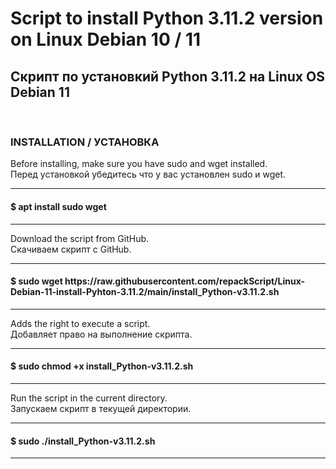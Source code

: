 # Script to install Python 3.11.2 version on Linux Debian 10 / 11
<h2>Скрипт по установкий Python 3.11.2 на Linux OS Debian 11</h2><br>


<p><b><h3>INSTALLATION / УСТАНОВКА</h3></b></p>
Before installing, make sure you have sudo and wget installed.<br>
Перед установкой убедитесь что у вас установлен  sudo и wget.
<hr>
<h4>$ apt install sudo wget</h4>
<hr>

Download the script from GitHub.<br>
Скачиваем скрипт с GitHub.
<hr>
<h4>$ sudo wget https://raw.githubusercontent.com/repackScript/Linux-Debian-11-install-Pyhton-3.11.2/main/install_Python-v3.11.2.sh</h4>
<hr>

Adds the right to execute a script.<br>
Добавляет право на выполнение скрипта.
<hr>
<h4>$ sudo chmod +x install_Python-v3.11.2.sh</h4>
<hr>

Run the script in the current directory.<br>
Запускаем скрипт в текущей директории.
<hr>
<h4>$ sudo ./install_Python-v3.11.2.sh</h4>
<hr>

